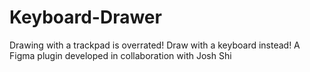 # Keyboard-Drawer
Drawing with a trackpad is overrated! Draw with a keyboard instead! A Figma plugin developed in collaboration with Josh Shi
